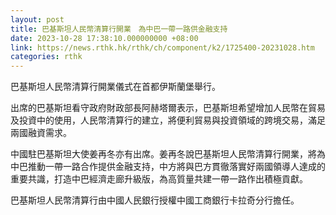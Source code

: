 ```yaml
---
layout: post
title: 巴基斯坦人民幣清算行開業　為中巴一帶一路供金融支持
date: 2023-10-28 17:38:10.000000000 +08:00
link: https://news.rthk.hk/rthk/ch/component/k2/1725400-20231028.htm
categories: rthk
---
```


巴基斯坦人民幣清算行開業儀式在首都伊斯蘭堡舉行。

出席的巴基斯坦看守政府財政部長阿赫塔爾表示，巴基斯坦希望增加人民幣在貿易及投資中的使用，人民幣清算行的建立，將便利貿易與投資領域的跨境交易，滿足兩國融資需求。

中國駐巴基斯坦大使姜再冬亦有出席。姜再冬說巴基斯坦人民幣清算行開業，將為中巴推動一帶一路合作提供金融支持，中方將與巴方貫徹落實好兩國領導人達成的重要共識，打造中巴經濟走廊升級版，為高質量共建一帶一路作出積極貢獻。

巴基斯坦人民幣清算行由中國人民銀行授權中國工商銀行卡拉奇分行擔任。

